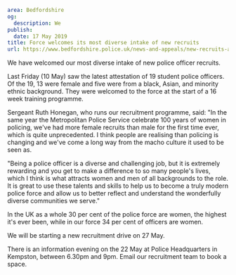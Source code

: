 ```yaml
area: Bedfordshire
og:
  description: We
publish:
  date: 17 May 2019
title: Force welcomes its most diverse intake of new recruits
url: https://www.bedfordshire.police.uk/news-and-appeals/new-recruits-attestation-may19
```

We have welcomed our most diverse intake of new police officer recruits.

Last Friday (10 May) saw the latest attestation of 19 student police officers. Of the 19, 13 were female and five were from a black, Asian, and minority ethnic background. They were welcomed to the force at the start of a 16 week training programme.

Sergeant Ruth Honegan, who runs our recruitment programme, said: "In the same year the Metropolitan Police Service celebrate 100 years of women in policing, we've had more female recruits than male for the first time ever, which is quite unprecedented. I think people are realising than policing is changing and we've come a long way from the macho culture it used to be seen as.

"Being a police officer is a diverse and challenging job, but it is extremely rewarding and you get to make a difference to so many people's lives, which I think is what attracts women and men of all backgrounds to the role. It is great to use these talents and skills to help us to become a truly modern police force and allow us to better reflect and understand the wonderfully diverse communities we serve."

In the UK as a whole 30 per cent of the police force are women, the highest it's ever been, while in our force 34 per cent of officers are women.

We will be starting a new recruitment drive on 27 May.

There is an information evening on the 22 May at Police Headquarters in Kempston, between 6.30pm and 9pm. Email our recruitment team to book a space.
